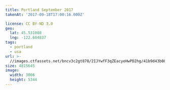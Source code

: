 ```yaml
---
title: Portland September 2017
takenAt: '2017-09-18T17:00:16.000Z'

license: CC BY-ND 3.0
geo:
  lat: 45.531008
  lng: -122.684837
tags:
  - portland
  - usa
url: >-
  //images.ctfassets.net/bncv3c2gt878/2IJYwfF3qZEacyeHwPD2hg/41b9d43b08718341a0ea38bf292ff446/portland-september-2017_37287161892_o
size: 4815645
image:
  width: 3006
  height: 5344
---
```

